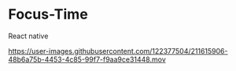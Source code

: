 # Focus-Time
React native












https://user-images.githubusercontent.com/122377504/211615906-48b6a75b-4453-4c85-99f7-f9aa9ce31448.mov

